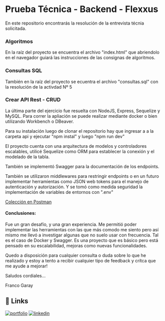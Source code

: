 # Prueba Técnica - Backend - Flexxus

En este repositorio encontrarás la resolución de la entrevista técnia solicitada.

### Algoritmos

En la raíz del proyecto se encuentra el archivo "index.html" que abriendolo en el navegador guiará las instrucciones de las consignas de algoritmos.

### Consultas SQL

También en la raíz del proyecto se ecuentra el archivo "consultas.sql" con la resolución de la activdad Nº 5

### Crear API Rest - CRUD

La última parte del ejercicio fue resuelta con NodeJS, Express, Sequelize y MySQL. Para correr la apliación se puede realizar mediante docker o bien utilizando Workbench o DBeaver.

Para su instalación luego de clonar el repositorio hay que ingresar a a la carpeta api y ejecutar "npm instal" y luego "npm run dev"

El proyecto cuenta con una arquitectura de modelos y controladores escalables, utilicé Sequelize como ORM para establecer la conexión y el modelado de la tabla.

También se implementó Swagger para la documentación de los endpoints.

También se utilizaron middlewares para restringir endpoints o en un futuro implementar herramientas como JSON web tokens para el manejo de autenticación y autorización. Y se tomó como medida seguridad la implementación de variables de entornos con ".env"

[Colección en Postman](https://orange-crescent-139962.postman.co/workspace/Api-Emploid~f75e122d-c809-497d-a7be-9828e7809ac5/collection/19889899-4e2be180-7c6b-4392-897f-d581213846fc?action=share&creator=19889899)

#### Conclusiones:

Fue un gran desafío, y una gran experiencia. Me permitió poder implementar las herramientas con las que más comodo me siento pero así mismo me llevó a investigar algunas que no suelo usar con frecuencia. Tal es el caso de Docker y Swagger. Es una proyecto que es básico pero está pensado en su escalabilidad, mejoras como nuevas funcionalidades.

Quedo a disposición para cualquier consulta o duda sobre lo que he realizado y estoy a tento a recibir cualquier tipo de feedback y crítca que me ayude a mejorar!

Saludos cordiales...

Franco Garay

## 🔗 Links

[![portfolio](https://img.shields.io/badge/my_portfolio-000?style=for-the-badge&logo=ko-fi&logoColor=white)](https://francogaray.github.io/my-portfolio/)
[![linkedin](https://img.shields.io/badge/linkedin-0A66C2?style=for-the-badge&logo=linkedin&logoColor=white)](https://www.linkedin.com/in/francodavidgaray/)
